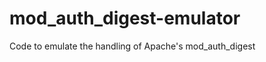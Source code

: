 mod_auth_digest-emulator
========================

Code to emulate the handling of Apache's mod_auth_digest